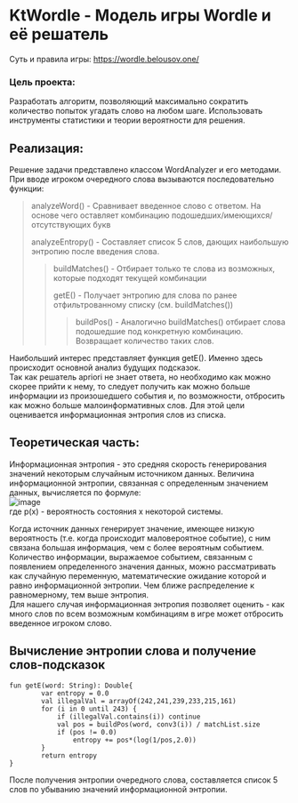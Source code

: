 # KtWordle - Модель игры Wordle и её решатель
Суть и правила игры: https://wordle.belousov.one/
### Цель проекта:
Разработать алгоритм, позволяющий максимально сократить количество попыток угадать слово на любом шаге.
Использовать инструменты статистики и теории вероятности для решения.

Реализация:
-----------
Решение задачи представлено классом WordAnalyzer и его методами.  
При вводе игроком очередного слова вызываются последовательно функции:  
> analyzeWord() - Сравнивает введенное слово с ответом. На основе чего оставляет комбинацию подошедших/имеющихся/отсутствующих букв
>
> analyzeEntropy() - Составляет список 5 слов, дающих наибольшую энтропию после введения слова.
>> buildMatches() - Отбирает только те слова из возможных, которые подходят текущей комбинации 
>>
>> getE() - Получает энтропию для слова по ранее отфильтрованному списку (см. buildMatches())  
>>> buildPos() - Аналогично buildMatches() отбирает слова подошедшие под конкретную комбинацию. Возвращает количество таких слов.

Наибольший интерес представляет функция getE(). Именно здесь происходит основной анализ будущих подсказок.  
Так как решатель apriori не знает ответа, но необходимо как можно скорее прийти к нему, то следует получить
как можно больше информации из произошедшего события и, по возможности, отбросить как можно больше малоинформативных слов. 
Для этой цели оценивается информационная энтропия слов из списка.


Теоретическая часть:
--------------------
  Информационная энтропия - это средняя скорость генерирования значений 
некоторым случайным источником данных. Величина информационной энтропии, 
связанная с определенным значением данных, вычисляется по формуле:  
![image](https://user-images.githubusercontent.com/70843205/195662602-f89c9ed7-8021-49f0-bee8-ace39bf2a4d8.png)   
 где p(x) - вероятность состояния x некоторой системы.

  Когда источник данных генерирует значение, имеющее низкую вероятность (т.е. 
когда происходит маловероятное событие), с ним связана большая 
информация, чем с более вероятным событием. Количество информации, 
выражаемое событием, связанным с появлением определенного значения данных, 
можно рассматривать как случайную переменную, математические ожидание 
которой и равно информационной энтропии. Чем ближе распределение к 
равномерному, тем выше энтропия.  
  Для нашего случая информационная энтропия позволяет оценить - как много слов по всем возможным комбинациям 
в игре может отбросить введенное игроком слово.

Вычисление энтропии слова и получение слов-подсказок
----------------------------------------------------
```
fun getE(word: String): Double{
        var entropy = 0.0
        val illegalVal = arrayOf(242,241,239,233,215,161)
        for (i in 0 until 243) {
            if (illegalVal.contains(i)) continue
            val pos = buildPos(word, conv3(i)) / matchList.size
            if (pos != 0.0)
                entropy += pos*(log(1/pos,2.0))
        }
        return entropy
}
```
После получения энтропии очередного слова, составляется список 5 слов по убыванию значений информационной энтропии.
